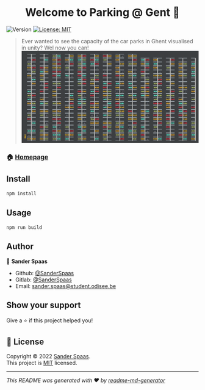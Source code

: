 <h1 align="center">Welcome to Parking @ Gent 👋</h1>
<p>
  <img alt="Version" src="https://img.shields.io/badge/version-0.0.1-blue.svg?cacheSeconds=2592000" />
  <a href="https://opensource.org/licenses/MIT" target="_blank">
    <img alt="License: MIT" src="https://img.shields.io/badge/License-MIT-yellow.svg" />
  </a>
</p>

> Ever wanted to see the capacity of the car parks in Ghent visualised in unity? Wel now you can!
![afbeelding.png](./afbeelding.png)
### 🏠 [Homepage](https://parkerengent.netlify.app/)


## Install

```sh
npm install
```

## Usage

```sh
npm run build
```

## Author

👤 **Sander Spaas**

* Github: [@SanderSpaas](https://github.com/SanderSpaas)
* Gitlab: [@SanderSpaas](https://gitlab.com/sander.spaas)
* Email: sander.spaas@student.odisee.be
## Show your support

Give a ⭐️ if this project helped you!

## 📝 License

Copyright © 2022 [Sander Spaas](https://github.com/SanderSpaas).<br />
This project is [MIT](https://opensource.org/licenses/MIT) licensed.

***
_This README was generated with ❤️ by [readme-md-generator](https://github.com/kefranabg/readme-md-generator)_
